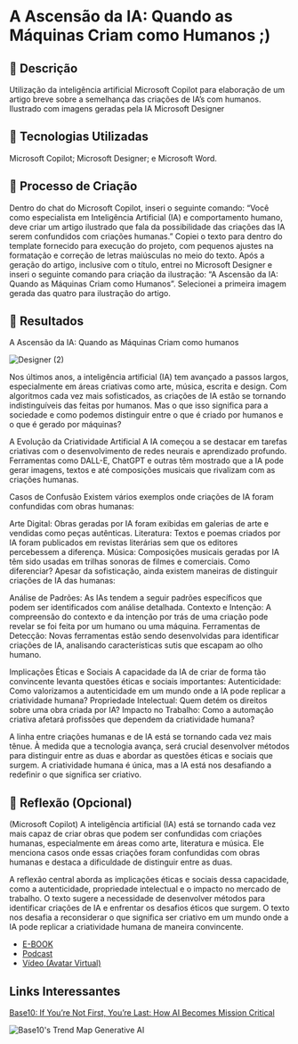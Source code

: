 # A Ascensão da IA: Quando as Máquinas Criam como Humanos ;)

## 📒 Descrição
Utilização da inteligência artificial Microsoft Copilot para elaboração de um artigo breve sobre a semelhança das criações de IA’s com humanos. Ilustrado com imagens geradas pela IA Microsoft Designer

## 🤖 Tecnologias Utilizadas
Microsoft Copilot;
Microsoft Designer; e
Microsoft Word.

## 🧐 Processo de Criação
Dentro do chat do Microsoft Copilot, inseri o seguinte comando: “Você como especialista em Inteligência Artificial (IA) e comportamento humano, deve criar um artigo ilustrado que fala da possibilidade das criações das IA serem confundidos com criações humanas.” Copiei o texto para dentro do template fornecido para execução do projeto, com pequenos ajustes na formatação e correção de letras maiúsculas no meio do texto.
Após a geração do artigo, inclusive com o título, entrei no Microsoft Designer e inseri o seguinte comando para criação da ilustração: “A Ascensão da IA: Quando as Máquinas Criam como Humanos”. Selecionei a primeira imagem gerada das quatro para ilustração do artigo.
## 🚀 Resultados
A Ascensão da IA: Quando as Máquinas Criam como humanos
 
![Designer (2)](https://github.com/user-attachments/assets/62b9e9d9-434a-4e47-9846-613549cdb43e)

Nos últimos anos, a inteligência artificial (IA) tem avançado a passos largos, especialmente em áreas criativas como arte, música, escrita e design. Com algoritmos cada vez mais sofisticados, as criações de IA estão se tornando indistinguíveis das feitas por humanos. Mas o que isso significa para a sociedade e como podemos distinguir entre o que é criado por humanos e o que é gerado por máquinas?

A Evolução da Criatividade Artificial
A IA começou a se destacar em tarefas criativas com o desenvolvimento de redes neurais e aprendizado profundo. Ferramentas como DALL-E, ChatGPT e outras têm mostrado que a IA pode gerar imagens, textos e até composições musicais que rivalizam com as criações humanas.

Casos de Confusão
Existem vários exemplos onde criações de IA foram confundidas com obras humanas:

Arte Digital: Obras geradas por IA foram exibidas em galerias de arte e vendidas como peças autênticas.
Literatura: Textos e poemas criados por IA foram publicados em revistas literárias sem que os editores percebessem a diferença.
Música: Composições musicais geradas por IA têm sido usadas em trilhas sonoras de filmes e comerciais.
Como diferenciar?
Apesar da sofisticação, ainda existem maneiras de distinguir criações de IA das humanas:

Análise de Padrões: As IAs tendem a seguir padrões específicos que podem ser identificados com análise detalhada.
Contexto e Intenção: A compreensão do contexto e da intenção por trás de uma criação pode revelar se foi feita por um humano ou uma máquina.
Ferramentas de Detecção: Novas ferramentas estão sendo desenvolvidas para identificar criações de IA, analisando características sutis que escapam ao olho humano.

Implicações Éticas e Sociais
A capacidade da IA de criar de forma tão convincente levanta questões éticas e sociais importantes:
Autenticidade: Como valorizamos a autenticidade em um mundo onde a IA pode replicar a criatividade humana?
Propriedade Intelectual: Quem detém os direitos sobre uma obra criada por IA?
Impacto no Trabalho: Como a automação criativa afetará profissões que dependem da criatividade humana?

A linha entre criações humanas e de IA está se tornando cada vez mais tênue. À medida que a tecnologia avança, será crucial desenvolver métodos para distinguir entre as duas e abordar as questões éticas e sociais que surgem. A criatividade humana é única, mas a IA está nos desafiando a redefinir o que significa ser criativo.

## 💭 Reflexão (Opcional)
(Microsoft Copilot) A inteligência artificial (IA) está se tornando cada vez mais capaz de criar obras que podem ser confundidas com criações humanas, especialmente em áreas como arte, literatura e música. Ele menciona casos onde essas criações foram confundidas com obras humanas e destaca a dificuldade de distinguir entre as duas.

A reflexão central aborda as implicações éticas e sociais dessa capacidade, como a autenticidade, propriedade intelectual e o impacto no mercado de trabalho. O texto sugere a necessidade de desenvolver métodos para identificar criações de IA e enfrentar os desafios éticos que surgem.
O texto nos desafia a reconsiderar o que significa ser criativo em um mundo onde a IA pode replicar a criatividade humana de maneira convincente.


- [E-BOOK](/exemplos/E-BOOK.md)
- [Podcast](/exemplos/PODCAST.md)
- [Vídeo (Avatar Virtual)](/exemplos/VIDEO.md)

## Links Interessantes

[Base10: If You’re Not First, You’re Last: How AI Becomes Mission Critical](https://base10.vc/post/generative-ai-mission-critical/)

![Base10's Trend Map Generative AI](https://github.com/digitalinnovationone/lab-natty-or-not/assets/730492/f4df26e8-f8f7-4419-8252-c69d73ea930c)
